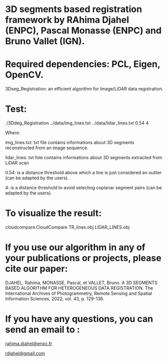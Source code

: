 # 3D segments based registration framework by RAhima Djahel (ENPC), Pascal Monasse (ENPC) and Bruno Vallet (IGN).

# Required dependencies: PCL, Eigen, OpenCV.

3Dseg_Registration: an efficient algorithm for Image/LiDAR data registration.

# Test:
./3Ddeg_Registration ../data/img_lines.txt ../data/lidar_lines.txt 0.54 4


Where:


img_lines.txt: txt file contains informations about 3D segments reconstructed from an image sequence.

lidar_lines: txt fole contains informations about 3D segments extracted from LiDAR scan

0.54: is a distance threshold above which a line is just
considered an outlier (can be adapted by the users).

4: is a distance threshold to avoid selecting coplanar segment pairs (can be adapted by the users).

# To visualize the result:

cloudcompare.CloudCompare TR_lines.obj LIDAR_LINES.obj


# If you use our algorithm in any of your publications or projects, please cite our paper:

DJAHEL, Rahima, MONASSE, Pascal, et VALLET, Bruno. A 3D SEGMENTS BASED ALGORITHM FOR HETEROGENEOUS DATA REGISTRATION. The International Archives of Photogrammetry, Remote Sensing and Spatial Information Sciences, 2022, vol. 43, p. 129-136.


# If you have any questions, you can send an email to :

rahima.djahel@enpc.fr

rdjahel@gmail.com
